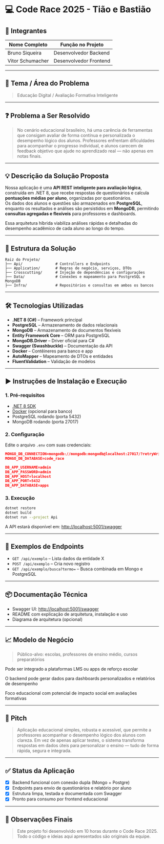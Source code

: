 # 💻 Code Race 2025 - Tião e Bastião

## 👥 Integrantes
| Nome Completo | Função no Projeto |
|---------------|-------------------|
|Bruno Siqueira| Desenvolvedor Backend|
|Vitor Schumacher| Desenvolvedor Frontend |

---

## 🎯 Tema / Área do Problema
> Educação Digital / Avaliação Formativa Inteligente

---

## ❓ Problema a Ser Resolvido
> No cenário educacional brasileiro, há uma carência de ferramentas que consigam avaliar de forma contínua e personalizada o desempenho lógico dos alunos. Professores enfrentam dificuldades para acompanhar o progresso individual, e alunos carecem de feedback objetivo que ajude no aprendizado real — não apenas em notas finais.

---

## 💡 Descrição da Solução Proposta
Nossa aplicação é uma **API REST inteligente para avaliação lógica**, construída em .NET 8, que recebe respostas de questionários e calcula **pontuações médias por aluno**, organizadas por questionários.  
Os dados dos alunos e questões são armazenados em **PostgreSQL**, enquanto os resultados e análises são persistidos em **MongoDB**, permitindo **consultas agregadas e flexíveis** para professores e dashboards.

Essa arquitetura híbrida viabiliza análises rápidas e detalhadas do desempenho acadêmico de cada aluno ao longo do tempo.

---

## 🧱 Estrutura da Solução
```
Raiz do Projeto/
├── Api/               # Controllers e Endpoints
├── Application/       # Regras de negócio, serviços, DTOs
├── Crosscutting/      # Injeção de dependências e configurações
├── Data/              # Conexões e mapeamento para PostgreSQL e MongoDB
├── Infra/             # Repositórios e consultas em ambos os bancos
```
---

## 🛠 Tecnologias Utilizadas

- **.NET 8 (C#)** – Framework principal
- **PostgreSQL** – Armazenamento de dados relacionais
- **MongoDB** – Armazenamento de documentos flexíveis
- **Entity Framework Core** – ORM para PostgreSQL
- **MongoDB.Driver** – Driver oficial para C#
- **Swagger (Swashbuckle)** – Documentação da API
- **Docker** – Contêineres para banco e app
- **AutoMapper** – Mapeamento de DTOs e entidades
- **FluentValidation** – Validação de modelos

---

## ▶️ Instruções de Instalação e Execução

### 1. Pré-requisitos

- [.NET 8 SDK](https://dotnet.microsoft.com/en-us/download)
- [Docker](https://www.docker.com/) (opcional para banco)
- PostgreSQL rodando (porta 5432)
- MongoDB rodando (porta 27017)

### 2. Configuração

Edite o arquivo `.env` com suas credenciais:

```json
MONGO_DB_CONNECTION=mongodb://mongodb:mongodb@localhost:27017/?retryWrites=true&connectTimeoutMS=10000&authMechanism=SCRAM-SHA-256
MONGO_DB_DATABASE=code_race

DB_APP_USERNAME=admin
DB_APP_PASSWORD=admin
DB_APP_HOST=localhost
DB_APP_PORT=5432
DB_APP_DATABASE=apps
```

### 3. Execução

```bash
dotnet restore
dotnet build
dotnet run --project Api
```

A API estará disponível em: [http://localhost:5001/swagger](http://localhost:5001/swagger)

---

## 🧪 Exemplos de Endpoints

- `GET /api/exemplo` – Lista dados da entidade X
- `POST /api/exemplo` – Cria novo registro
- `GET /api/exemplo/busca?termo=` – Busca combinada em Mongo e PostgreSQL

---

## 📦 Documentação Técnica

- Swagger UI: [http://localhost:5001/swagger](http://localhost:5001/swagger)
- README com explicação de arquitetura, instalação e uso
- Diagrama de arquitetura (opcional)

---

## 📈 Modelo de Negócio

> Público-alvo: escolas, professores de ensino médio, cursos preparatórios

Pode ser integrado a plataformas LMS ou apps de reforço escolar

O backend pode gerar dados para dashboards personalizados e relatórios de desempenho

Foco educacional com potencial de impacto social em avaliações formativas

---

## 📣 Pitch

> Aplicação educacional simples, robusta e acessível, que permite a professores acompanhar o desempenho lógico dos alunos com clareza. Em vez de apenas aplicar testes, o sistema transforma respostas em dados úteis para personalizar o ensino — tudo de forma rápida, segura e integrada.

---

## ✅ Status da Aplicação

- [x] Backend funcional com conexão dupla (Mongo + Postgre)
- [x] Endpoints para envio de questionários e relatório por aluno
- [x] Estrutura limpa, testada e documentada com Swagger
- [x] Pronto para consumo por frontend educacional

---

## 🏁 Observações Finais

> Este projeto foi desenvolvido em 10 horas durante o Code Race 2025. Todo o código e ideias aqui apresentados são originais da equipe.
